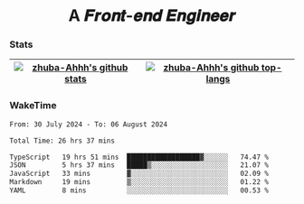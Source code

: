 <h1 align="center">A 𝑭𝒓𝒐𝒏𝒕-𝒆𝒏𝒅 𝑬𝒏𝒈𝒊𝒏𝒆𝒆𝒓</h1>

### Stats

| <a href="https://github.com/zhuba-Ahhh"><img align="center" src="https://github-readme-stats.vercel.app/api?username=zhuba-Ahhh&hide_title=true&hide_border=true&show_icons=trueline_height=21&text_color=000&icon_color=000&bg_color=0,ea6161,ffc64d,fffc4d,52fa5a&theme=graywhite" alt="zhuba-Ahhh's github stats" /> </a> | <a href="https://github.com/zhuba-Ahhh"><img align="center" src="https://github-readme-stats.vercel.app/api/top-langs/?username=zhuba-Ahhh&hide_title=true&hide_border=true&layout=compact&hide_border=true&show_icons=trueline_height=40&text_color=000&icon_color=000&bg_color=0,ea6161,ffc64d,fffc4d,52fa5a&theme=graywhite&langs_count=6" alt="zhuba-Ahhh's github top-langs"/> </a> |
| ------------- | ------------- |

### WakeTime

<!--START_SECTION:waka-->

```txt
From: 30 July 2024 - To: 06 August 2024

Total Time: 26 hrs 37 mins

TypeScript   19 hrs 51 mins  ██████████████████▓░░░░░░   74.47 %
JSON         5 hrs 37 mins   █████▒░░░░░░░░░░░░░░░░░░░   21.07 %
JavaScript   33 mins         ▓░░░░░░░░░░░░░░░░░░░░░░░░   02.09 %
Markdown     19 mins         ▒░░░░░░░░░░░░░░░░░░░░░░░░   01.22 %
YAML         8 mins          ░░░░░░░░░░░░░░░░░░░░░░░░░   00.53 %
```

<!--END_SECTION:waka-->
